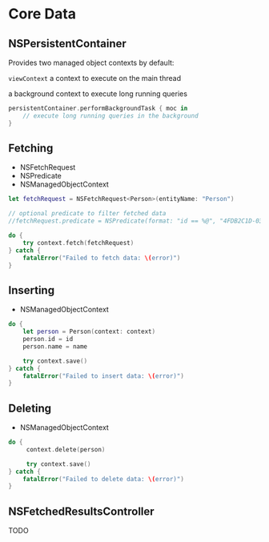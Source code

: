 # Core Data

## NSPersistentContainer

Provides two managed object contexts by default: 

`viewContext` a context to execute on the main thread

a background context to execute long running queries

```swift
persistentContainer.performBackgroundTask { moc in
    // execute long running queries in the background            
}
```

## Fetching

* NSFetchRequest
* NSPredicate
* NSManagedObjectContext

```swift
let fetchRequest = NSFetchRequest<Person>(entityName: "Person")

// optional predicate to filter fetched data
//fetchRequest.predicate = NSPredicate(format: "id == %@", "4FDB2C1D-03E2-4A1D-91C5-A911A9E5E697")

do {
    try context.fetch(fetchRequest)
} catch {
    fatalError("Failed to fetch data: \(error)")
}
```

## Inserting

* NSManagedObjectContext

```swift
do {
    let person = Person(context: context)
    person.id = id
    person.name = name

    try context.save()
} catch {
    fatalError("Failed to insert data: \(error)")
}
```

## Deleting

* NSManagedObjectContext

```swift
do {
     context.delete(person)

     try context.save()
} catch {
    fatalError("Failed to delete data: \(error)")
}
```

## NSFetchedResultsController

TODO
